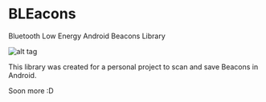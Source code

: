 # BLEacons
Bluetooth Low Energy Android Beacons Library

![alt tag](http://i58.tinypic.com/2vuypz6.jpg)

This library was created for a personal project to scan and save Beacons in Android.

Soon more :D
